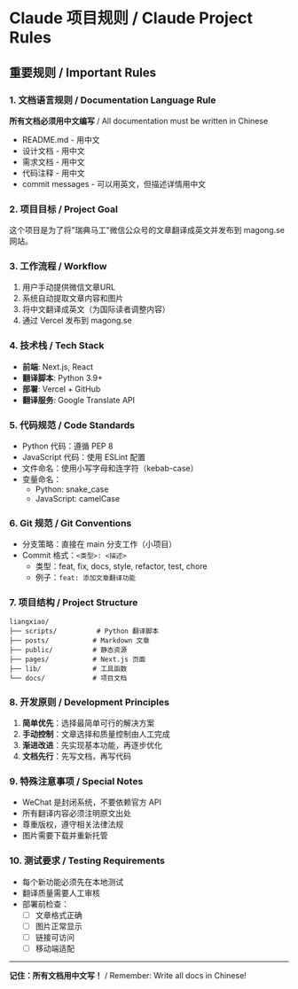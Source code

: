# Claude 项目规则 / Claude Project Rules

## 重要规则 / Important Rules

### 1. 文档语言规则 / Documentation Language Rule

**所有文档必须用中文编写** / All documentation must be written in Chinese

- README.md - 用中文
- 设计文档 - 用中文
- 需求文档 - 用中文
- 代码注释 - 用中文
- commit messages - 可以用英文，但描述详情用中文

### 2. 项目目标 / Project Goal

这个项目是为了将"瑞典马工"微信公众号的文章翻译成英文并发布到 magong.se 网站。

### 3. 工作流程 / Workflow

1. 用户手动提供微信文章URL
2. 系统自动提取文章内容和图片
3. 将中文翻译成英文（为国际读者调整内容）
4. 通过 Vercel 发布到 magong.se

### 4. 技术栈 / Tech Stack

- **前端**: Next.js, React
- **翻译脚本**: Python 3.9+
- **部署**: Vercel + GitHub
- **翻译服务**: Google Translate API

### 5. 代码规范 / Code Standards

- Python 代码：遵循 PEP 8
- JavaScript 代码：使用 ESLint 配置
- 文件命名：使用小写字母和连字符（kebab-case）
- 变量命名：
  - Python: snake_case
  - JavaScript: camelCase

### 6. Git 规范 / Git Conventions

- 分支策略：直接在 main 分支工作（小项目）
- Commit 格式：`<类型>: <描述>`
  - 类型：feat, fix, docs, style, refactor, test, chore
  - 例子：`feat: 添加文章翻译功能`

### 7. 项目结构 / Project Structure

```
liangxiao/
├── scripts/          # Python 翻译脚本
├── posts/           # Markdown 文章
├── public/          # 静态资源
├── pages/           # Next.js 页面
├── lib/             # 工具函数
└── docs/            # 项目文档
```

### 8. 开发原则 / Development Principles

1. **简单优先**：选择最简单可行的解决方案
2. **手动控制**：文章选择和质量控制由人工完成
3. **渐进改进**：先实现基本功能，再逐步优化
4. **文档先行**：先写文档，再写代码

### 9. 特殊注意事项 / Special Notes

- WeChat 是封闭系统，不要依赖官方 API
- 所有翻译内容必须注明原文出处
- 尊重版权，遵守相关法律法规
- 图片需要下载并重新托管

### 10. 测试要求 / Testing Requirements

- 每个新功能必须先在本地测试
- 翻译质量需要人工审核
- 部署前检查：
  - [ ] 文章格式正确
  - [ ] 图片正常显示
  - [ ] 链接可访问
  - [ ] 移动端适配

---

**记住：所有文档用中文写！** / Remember: Write all docs in Chinese!
